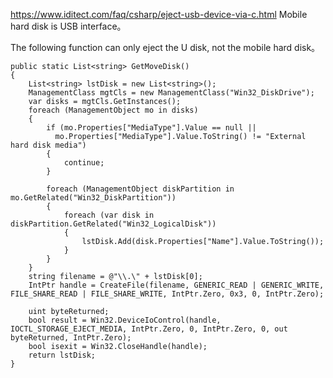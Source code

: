 https://www.iditect.com/faq/csharp/eject-usb-device-via-c.html
Mobile hard disk is USB interface。


  The following function can only eject the U disk, not the mobile hard disk。


    public static List<string> GetMoveDisk()
    {
        List<string> lstDisk = new List<string>();
        ManagementClass mgtCls = new ManagementClass("Win32_DiskDrive");
        var disks = mgtCls.GetInstances();
        foreach (ManagementObject mo in disks)
        {
            if (mo.Properties["MediaType"].Value == null ||
              mo.Properties["MediaType"].Value.ToString() != "External hard disk media")
            {
                continue;
            }

            foreach (ManagementObject diskPartition in mo.GetRelated("Win32_DiskPartition"))
            {
                foreach (var disk in diskPartition.GetRelated("Win32_LogicalDisk"))
                {
                    lstDisk.Add(disk.Properties["Name"].Value.ToString());
                }
            }
        }
        string filename = @"\\.\" + lstDisk[0];
        IntPtr handle = CreateFile(filename, GENERIC_READ | GENERIC_WRITE, FILE_SHARE_READ | FILE_SHARE_WRITE, IntPtr.Zero, 0x3, 0, IntPtr.Zero);

        uint byteReturned;
        bool result = Win32.DeviceIoControl(handle, IOCTL_STORAGE_EJECT_MEDIA, IntPtr.Zero, 0, IntPtr.Zero, 0, out byteReturned, IntPtr.Zero);
        bool isexit = Win32.CloseHandle(handle);
        return lstDisk;
    }
